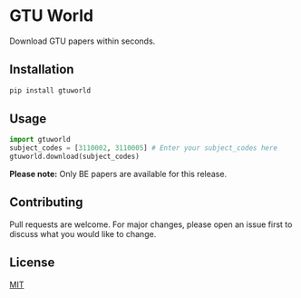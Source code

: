 # GTU World
Download GTU papers within seconds.

## Installation
```bash
pip install gtuworld
```

## Usage
```python
import gtuworld
subject_codes = [3110002, 3110005] # Enter your subject_codes here
gtuworld.download(subject_codes)
```
**Please note:** Only BE papers are available for this release.

## Contributing
Pull requests are welcome. For major changes, please open an issue first to discuss what you would like to change.

## License
[MIT](https://choosealicense.com/licenses/mit/)
